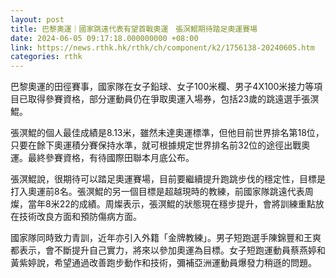 ```yaml
---
layout: post
title: 巴黎奧運｜國家跳遠代表有望首戰奧運　張溟鯤期待踏足奧運賽場
date: 2024-06-05 09:17:18.000000000 +08:00
link: https://news.rthk.hk/rthk/ch/component/k2/1756138-20240605.htm
categories: rthk
---
```


巴黎奧運的田徑賽事，國家隊在女子鉛球、女子100米欄、男子4X100米接力等項目已取得參賽資格，部分運動員仍在爭取奧運入場券，包括23歲的跳遠選手張溟鯤。

張溟鯤的個人最佳成績是8.13米，雖然未達奧運標準，但他目前世界排名第18位，只要在餘下奧運積分賽保持水準，就可根據規定世界排名前32位的途徑出戰奧運。最終參賽資格，有待國際田聯本月底公布。

張溟鯤說，很期待可以踏足奧運賽場，目前要繼續提升跑跳步伐的穩定性，目標是打入奧運前8名。張溟鯤的另一個目標是超越現時的教練，前國家隊跳遠代表周燦，當年8米22的成績。周燦表示，張溟鯤的狀態現在穩步提升，會將訓練重點放在技術改良方面和預防傷病方面。

國家隊同時致力青訓，近年亦引入外籍「金牌教練」。男子短跑選手陳錦豐和王爽都表示，會不斷提升自己實力，將來以參加奧運為目標。女子短跑運動員蔡燕婷和黃紫婷說，希望通過改善跑步動作和技術，彌補亞洲運動員爆發力稍遜的問題。
